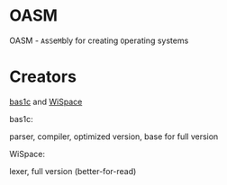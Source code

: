 # OASM
OASM - `A`s`S`e`M`bly for creating `O`perating systems
# Creators
<a href="https://github.com/bas1c1">bas1c</a> and <a href="https://github.com/WiSpace">WiSpace</a>

bas1c:

parser, compiler, optimized version, base for full version

WiSpace:

lexer, full version (better-for-read)
